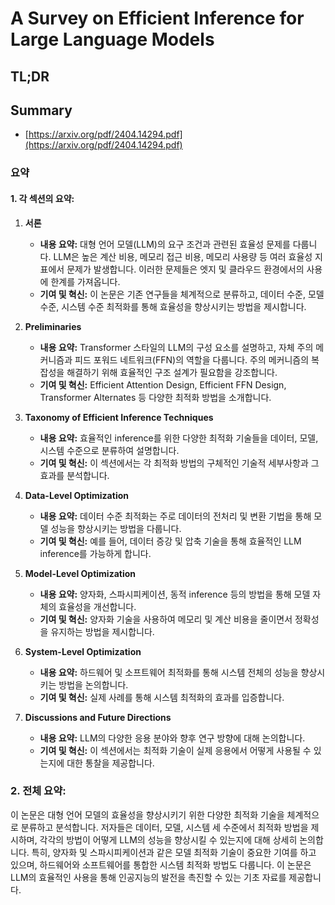 # A Survey on Efficient Inference for Large Language Models
## TL;DR
## Summary
- [https://arxiv.org/pdf/2404.14294.pdf](https://arxiv.org/pdf/2404.14294.pdf)

### 요약

#### 1. 각 섹션의 요약:
1. **서론**
   - **내용 요약:** 대형 언어 모델(LLM)의 요구 조건과 관련된 효율성 문제를 다룹니다. LLM은 높은 계산 비용, 메모리 접근 비용, 메모리 사용량 등 여러 효율성 지표에서 문제가 발생합니다. 이러한 문제들은 엣지 및 클라우드 환경에서의 사용에 한계를 가져옵니다.
   - **기여 및 혁신:** 이 논문은 기존 연구들을 체계적으로 분류하고, 데이터 수준, 모델 수준, 시스템 수준 최적화를 통해 효율성을 향상시키는 방법을 제시합니다.

2. **Preliminaries**
   - **내용 요약:** Transformer 스타일의 LLM의 구성 요소를 설명하고, 자체 주의 메커니즘과 피드 포워드 네트워크(FFN)의 역할을 다룹니다. 주의 메커니즘의 복잡성을 해결하기 위해 효율적인 구조 설계가 필요함을 강조합니다.
   - **기여 및 혁신:** Efficient Attention Design, Efficient FFN Design, Transformer Alternates 등 다양한 최적화 방법을 소개합니다.

3. **Taxonomy of Efficient Inference Techniques**
   - **내용 요약:** 효율적인 inference를 위한 다양한 최적화 기술들을 데이터, 모델, 시스템 수준으로 분류하여 설명합니다.
   - **기여 및 혁신:** 이 섹션에서는 각 최적화 방법의 구체적인 기술적 세부사항과 그 효과를 분석합니다.

4. **Data-Level Optimization**
   - **내용 요약:** 데이터 수준 최적화는 주로 데이터의 전처리 및 변환 기법을 통해 모델 성능을 향상시키는 방법을 다룹니다.
   - **기여 및 혁신:** 예를 들어, 데이터 증강 및 압축 기술을 통해 효율적인 LLM inference를 가능하게 합니다.

5. **Model-Level Optimization**
   - **내용 요약:** 양자화, 스파시피케이션, 동적 inference 등의 방법을 통해 모델 자체의 효율성을 개선합니다.
   - **기여 및 혁신:** 양자화 기술을 사용하여 메모리 및 계산 비용을 줄이면서 정확성을 유지하는 방법을 제시합니다.

6. **System-Level Optimization**
   - **내용 요약:** 하드웨어 및 소프트웨어 최적화를 통해 시스템 전체의 성능을 향상시키는 방법을 논의합니다.
   - **기여 및 혁신:** 실제 사례를 통해 시스템 최적화의 효과를 입증합니다.

7. **Discussions and Future Directions**
   - **내용 요약:** LLM의 다양한 응용 분야와 향후 연구 방향에 대해 논의합니다.
   - **기여 및 혁신:** 이 섹션에서는 최적화 기술이 실제 응용에서 어떻게 사용될 수 있는지에 대한 통찰을 제공합니다.

### 2. 전체 요약:
이 논문은 대형 언어 모델의 효율성을 향상시키기 위한 다양한 최적화 기술을 체계적으로 분류하고 분석합니다. 저자들은 데이터, 모델, 시스템 세 수준에서 최적화 방법을 제시하며, 각각의 방법이 어떻게 LLM의 성능을 향상시킬 수 있는지에 대해 상세히 논의합니다. 특히, 양자화 및 스파시피케이션과 같은 모델 최적화 기술이 중요한 기여를 하고 있으며, 하드웨어와 소프트웨어를 통합한 시스템 최적화 방법도 다룹니다. 이 논문은 LLM의 효율적인 사용을 통해 인공지능의 발전을 촉진할 수 있는 기초 자료를 제공합니다.